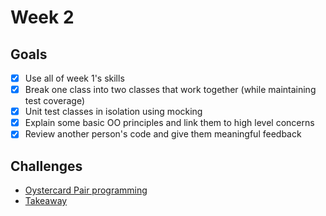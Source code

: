 # Week 2 

## Goals

* [x] Use all of week 1's skills
* [x] Break one class into two classes that work together (while maintaining test coverage)
* [x] Unit test classes in isolation using mocking 
* [x] Explain some basic OO principles and link them to high level concerns
* [x] Review another person's code and give them meaningful feedback 

## Challenges

* [Oystercard Pair programming](https://github.com/RTurney/oystercard)
* [Takeaway](https://github.com/RTurney/takeaway-challenge)
